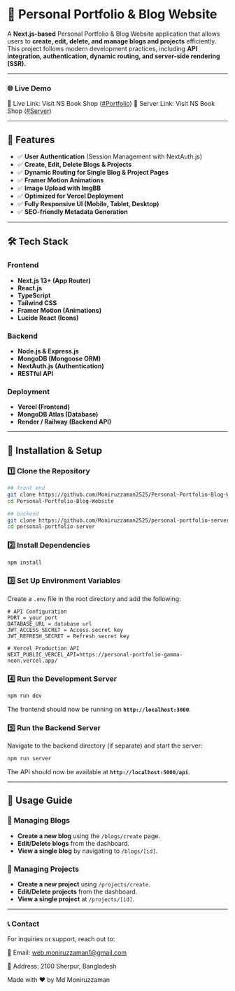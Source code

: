 # 🚀 Personal Portfolio & Blog Website


A **Next.js-based** Personal Portfolio & Blog Website application that allows users to **create, edit, delete, and manage blogs and projects** efficiently. This project follows modern development practices, including **API integration, authentication, dynamic routing, and server-side rendering (SSR).**

---

### 🌐 Live Demo
🔗 Live Link: Visit NS Book Shop ([#Portfolio](https://personal-portfolio-blog-website-hazel.vercel.app))
🔗 Server Link: Visit NS Book Shop ([#Server](https://personal-portfolio-gamma-neon.vercel.app))

---

## 📌 Features

- ✅ **User Authentication** (Session Management with NextAuth.js)
- ✅ **Create, Edit, Delete Blogs & Projects**
- ✅ **Dynamic Routing for Single Blog & Project Pages**
- ✅ **Framer Motion Animations**
- ✅ **Image Upload with ImgBB**
- ✅ **Optimized for Vercel Deployment**
- ✅ **Fully Responsive UI (Mobile, Tablet, Desktop)**
- ✅ **SEO-friendly Metadata Generation**

---

## 🛠️ Tech Stack

### **Frontend**
- **Next.js 13+ (App Router)**
- **React.js**
- **TypeScript**
- **Tailwind CSS**
- **Framer Motion (Animations)**
- **Lucide React (Icons)**

### **Backend**
- **Node.js & Express.js**
- **MongoDB (Mongoose ORM)**
- **NextAuth.js (Authentication)**
- **RESTful API**

### **Deployment**
- **Vercel (Frontend)**
- **MongoDB Atlas (Database)**
- **Render / Railway (Backend API)**

---

## 🔧 Installation & Setup

### 1️⃣ **Clone the Repository**
```sh
## front end
git clone https://github.com/Moniruzzaman2525/Personal-Portfolio-Blog-Website.git
cd Personal-Portfolio-Blog-Website
```
```sh
## backend
git clone https://github.com/Moniruzzaman2525/personal-portfolio-server.git
cd personal-portfolio-server
```

### 2️⃣ **Install Dependencies**
```sh
npm install
```

### 3️⃣ **Set Up Environment Variables**
Create a `.env` file in the root directory and add the following:

```
# API Configuration
PORT = your port
DATABASE_URL = database url
JWT_ACCESS_SECRET = Access secret key
JWT_REFRESH_SECRET = Refresh secret key

# Vercel Production API
NEXT_PUBLIC_VERCEL_API=https://personal-portfolio-gamma-neon.vercel.app/
```

### 4️⃣ **Run the Development Server**
```sh
npm run dev
```

The frontend should now be running on **`http://localhost:3000`**.

### 5️⃣ **Run the Backend Server**
Navigate to the backend directory (if separate) and start the server:
```sh
npm run server
```
The API should now be available at **`http://localhost:5000/api`**.

---

## 📖 Usage Guide

### 📝 **Managing Blogs**
- **Create a new blog** using the `/blogs/create` page.
- **Edit/Delete blogs** from the dashboard.
- **View a single blog** by navigating to `/blogs/[id]`.

### 📂 **Managing Projects**
- **Create a new project** using `/projects/create`.
- **Edit/Delete projects** from the dashboard.
- **View a single project** at `/projects/[id]`.

---

### 📞 Contact

For inquiries or support, reach out to:

📧 Email: web.moniruzzaman1@gmail.com

📍 Address: 2100 Sherpur, Bangladesh

Made with ❤️ by Md Moniruzzaman

